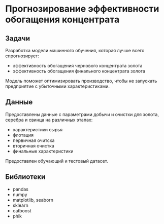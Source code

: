 # Прогнозирование эффективности обогащения концентрата

## Задачи

Разработка модели машинного обучения, которая лучше всего спрогнозирует:
-   эффективность обогащения чернового концентрата золота 
-   эффективность обогащения финального концентрата золота  

Модель поможет оптимизировать производство, чтобы не запускать предприятие с убыточными характеристиками.

## Данные

Предоставлены данные с параметрами добычи и очистки для золота, серебра и свинца на различных этапах:
- характеристики сырья
- флотация
- первичная очитска
- вторичная очистка
- финальные характеристики

Предоставлен обучающий и тестовый датасет.

## Библиотеки

- pandas
- numpy
- matplotlib, seaborn
- sklearn
- catboost
- phik
